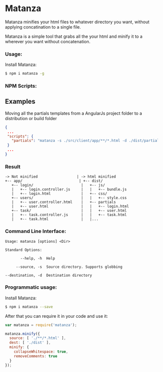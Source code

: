 Matanza
=======

Matanza minifies your html files to whatever directory you want, without applying concatination to a single file.

Matanza is a simple tool that grabs all the your html and minify it to a wherever you want without concatenation.

### Usage:

Install Matanza:

```bash
$ npm i matanza -g
```

### NPM Scripts:
## Examples

Moving all the partials templates from a AngularJs project folder to a distribution or build folder

 ```json
{
  ...
  "scripts": {
    "partials": "matanza -s ./src/client/app/**/*.html -d ./dist/partials",
  }
  ...
}
 ```

 ### Result

 ```
 -> Not minified                  | -> html minified
+-- app/                          | +-- dist/
    +-- login/                      |   +-- js/
    |   +-- login.controller.js     |   |   +-- bundle.js
    |   +-- login.html              |   +-- css/
    +-- users/                      |   |   +-- style.css   
    |   +-- user.controller.html    |   +-- partials
    |   +-- user.html               |   |   +-- login.html
    +-- task/                       |   |   +-- user.html
    |   +-- task.controller.js      |   |   +-- task.html
    |   +-- task.html               |   |...
 ```

### Command Line Interface:
```
Usage: matanza [options] <Dir>

Standard Options:

       --help, -h  Help

     --source, -s  Source directory. Supports globbing

--destination, -d  Destination directory
```

### Programmatic usage:

Install Matanza:

```bash
$ npm i matanza --save
```

After that you can require it in your code and use it:

```javascript
var matanza = require('matanza');

matanza.minify({
  source: [ './**/*.html' ],
  dest: [ './dist' ],
  minify: {
    collapseWhitespace: true,
    removeComments: true
  }
});
```
